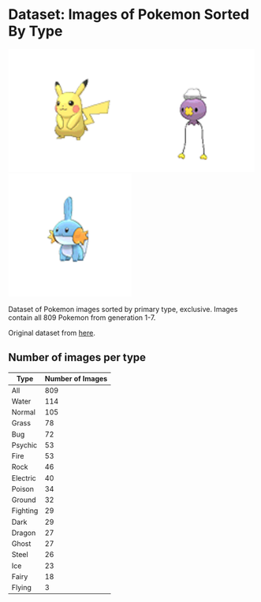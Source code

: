 # Dataset: Images of Pokemon Sorted By Type

<img src='all/pikachu.png' width='250' height='250'><img src='all/drifloon.png' width='250' height='250'><img src='all/mudkip.png' width='250' height='250'>

Dataset of Pokemon images sorted by primary type, exclusive. Images contain all 809 Pokemon from generation 1-7.

Original dataset from [here](https://www.kaggle.com/vishalsubbiah/pokemon-images-and-types).

## Number of images per type

|Type |Number of Images|
|-------------|-------------|
|All|809|
|Water|114|
|Normal|105|
|Grass|78|
|Bug|72|
|Psychic|53|
|Fire|53|
|Rock|46|
|Electric|40|
|Poison|34|
|Ground|32|
|Fighting|29|
|Dark|29|
|Dragon|27|
|Ghost|27|
|Steel|26|
|Ice|23|
|Fairy|18|
|Flying|3|

